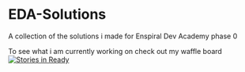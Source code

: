EDA-Solutions
=============

A collection of the solutions i made for Enspiral Dev Academy phase 0

To see what i am currently working on check out my waffle board
[![Stories in Ready](https://badge.waffle.io/ChronicD/learning.png?label=ready&title=Ready)](http://waffle.io/ChronicD/learning)

